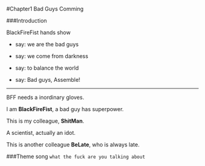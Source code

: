 #Chapter1 Bad Guys Comming

###Introduction

BlackFireFist hands show
+ say: we are the bad guys
+ say: we come from darkness

+ say: to balance the world
+ say: Bad guys, Assemble!

------------

BFF needs a inordinary gloves.

I am **BlackFireFist**, a bad guy has superpower.

This is my colleague, **ShitMan**.

A scientist, actually an idot.

This is another colleague **BeLate**, who is always late.


###Theme song
`what the fuck are you talking about`

